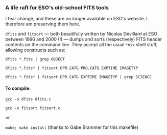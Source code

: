 ### A life raft for ESO's old-school FITS tools

I fear change, and these are no longer available on ESO's website. I therefore am preserving them here. 

`dfits` and `fitsort` — both beautifully written by Nicolas Devillard at ESO between 1996 and 2000 (!) — dumps and sorts (respectively) FITS header contents on the command line. They accept all the usual `*nix` shell stuff, allowing constructs such as: 

`dfits *.fits | grep OBJECT`

`dfits *.fits* | fitsort DPR.CATG PRO.CATG EXPTIME IMAGETYP`

`dfits *.fits* | fitsort DPR.CATG EXPTIME IMAGETYP | grep SCIENCE`

#### To compile: 

`gcc -o dfits dfits.c`

`gcc -o fitsort fitsort.c`

or 

`make; make install` (thanks to Gabe Brammer for this makefile)




